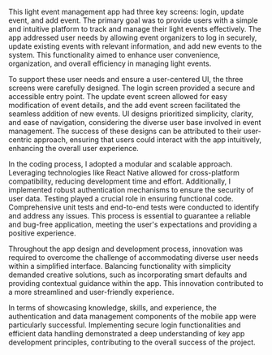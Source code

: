 This light event management app had three key screens: login, update event, and add event. The primary goal was to provide users with a simple and intuitive platform to track and manage their light events effectively. The app addressed user needs by allowing event organizers to log in securely, update existing events with relevant information, and add new events to the system. This functionality aimed to enhance user convenience, organization, and overall efficiency in managing light events.

To support these user needs and ensure a user-centered UI, the three screens were carefully designed. The login screen provided a secure and accessible entry point. The update event screen allowed for easy modification of event details, and the add event screen facilitated the seamless addition of new events. UI designs prioritized simplicity, clarity, and ease of navigation, considering the diverse user base involved in event management. The success of these designs can be attributed to their user-centric approach, ensuring that users could interact with the app intuitively, enhancing the overall user experience.

In the coding process, I adopted a modular and scalable approach. Leveraging technologies like React Native allowed for cross-platform compatibility, reducing development time and effort. Additionally, I implemented robust authentication mechanisms to ensure the security of user data. Testing played a crucial role in ensuring functional code. Comprehensive unit tests and end-to-end tests were conducted to identify and address any issues. This process is essential to guarantee a reliable and bug-free application, meeting the user's expectations and providing a positive experience.

Throughout the app design and development process, innovation was required to overcome the challenge of accommodating diverse user needs within a simplified interface. Balancing functionality with simplicity demanded creative solutions, such as incorporating smart defaults and providing contextual guidance within the app. This innovation contributed to a more streamlined and user-friendly experience.

In terms of showcasing knowledge, skills, and experience, the authentication and data management components of the mobile app were particularly successful. Implementing secure login functionalities and efficient data handling demonstrated a deep understanding of key app development principles, contributing to the overall success of the project.
